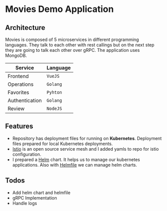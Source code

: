 # Movies Demo Application

## Architecture

Movies is composed of 5 microservices in different programming languages. They talk to each other with rest callings but on the next step they are going to talk each other over gRPC. The application uses MongoDB.

|  Service       | Language                      
|----------------|------------------------------
|Frontend        | `VueJS`                   
|Operations      | `Golang`               
|Favorites       | `Pyhton`
|Authentication  | `Golang`
|Review          | `NodeJS`


## Features

- Repository has deployment files for running on **Kubernetes**. Deployment files prepared for local Kubernetes deployments.
- [Istio](https://istio.io/latest/)  is an open source service mesh and I added yamls to repo for istio configuration. 
-  I prepared a [Helm](https://helm.sh/)  chart. It helps us to manage our kubernetes applications. Also with [Helmfile](https://github.com/roboll/helmfile) we can manage helm charts.

## Todos
- Add helm chart and helmfile
- gRPC Implementation
- Handle logs
